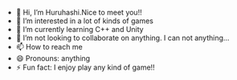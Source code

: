- 👋 Hi, I’m Huruhashi.Nice to meet you!!
- 👀 I’m interested in a lot of kinds of games
- 🌱 I’m currently learning C++ and Unity
- 💞️ I’m not looking to collaborate on anything. I can not anything...
- 📫 How to reach me
- 😄 Pronouns: anything
- ⚡ Fun fact: I enjoy play any kind of game!!

<!---
Huruhashi88/Huruhashi88 is a ✨ special ✨ repository because its `README.md` (this file) appears on your GitHub profile.
You can click the Preview link to take a look at your changes.
--->
